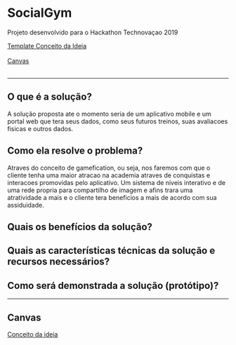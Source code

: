 # SocialGym
Projeto desenvolvido para o Hackathon Technovaçao 2019

<a href="#conceptidea">Template Conceito da Ideia</a><br><br>
<a href="#canvas">Canvas</a><br><br>

________________________________________________________________________________________________________________________________________

<div id="conceptidea"></div>

## O que é a solução?
  A solução proposta ate o momento seria de um aplicativo mobile e um portal web que tera seus dados, como seus futuros treinos, suas avaliacoes fisicas e outros dados.

## Como ela resolve o problema?
   Atraves do conceito de gamefication, ou seja, nos faremos com que o cliente tenha uma maior atracao na academia atraves de conquistas e interacoes promovidas pelo aplicativo. Um sistema de niveis interativo e de uma rede propria para compartilho de imagem e afins trara uma atratividade a mais e o cliente tera beneficios a mais de acordo com sua assiduidade.
   
## Quais os benefícios da solução?
   
## Quais as características técnicas da solução e recursos  necessários?

## Como será demonstrada a solução (protótipo)?

________________________________________________________________________________________________________________________________________

<div id="canvas"></div>

## Canvas

<a href="https://imgur.com/b6xzf9L"> Conceito da ideia </a>
